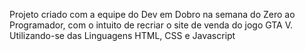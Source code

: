 Projeto criado com a equipe do Dev em Dobro na semana do Zero ao Programador, com o intuito de recriar o site de venda do jogo GTA V. Utilizando-se das Linguagens HTML, CSS e Javascript
